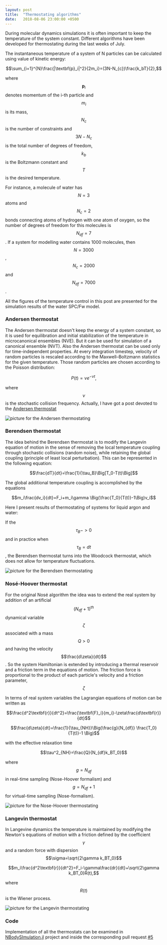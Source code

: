 ```yaml
---
layout: post
title:  "Thermostating algorithms"
date:   2018-08-06 23:00:00 +0500
---
```


<script type="text/javascript" async
  src="https://cdnjs.cloudflare.com/ajax/libs/mathjax/2.7.4/latest.js?config=TeX-MML-AM_CHTML">
</script>

During molecular dynamics simulations it is often important to keep the temperature of the system constant.
Different algorithms have been developed for thermostating during the last weeks of July.

The instantaneous temperature of a system of N particles can be calculated using value of kinetic energy:

$$\sum_{i=1}^{N}\frac{|\textbf{p}_i|^2}{2m_i}=(3N-N_{c})\frac{k_bT}{2},$$

where $$\textbf{p}_i$$ denotes momentum of the i-th particle and $$m_i$$ is its mass, $$N_c$$ is the number of constraints and $$3N-N_c$$ is the total number of degrees of freedom, $$k_b$$ is the Boltzmann constant and $$T$$ is the desired temperature.

For instance, a molecule of water has $$N=3$$ atoms and $$N_c=2$$ bonds connecting atoms of hydrogen with one atom of oxygen, so the number of degrees of freedom for this molecules is $$N_{df}=7$$.
If a system for modelling water contains 1000 molecules, then $$N=3000$$, $$N_c=2000$$ and $$N_{df}=7000$$.

All the figures of the temperature control in this post are presented for the simulation results of the water SPC/Fw model. 

### Andersen thermostat

The Andersen thermostat doesn't keep the energy of a system constant, so it is used for equilibration and initial stabilization of the temperature in microcanonical ensembles (NVE). But it can be used for simulation of a canonical ensemble (NVT).
Also the Andersen thermostat can be used only for time-independent properties.
At every integration timestep, velocity of random particles is rescaled according to the Maxwell–Boltzmann statistics for the given temperature.
Those random particles are chosen according to the Poisson distribution:

$$P(t)=\nu e^{-\nu t},$$

where $$\nu$$ is the stochastic collision frequency.
Actually, I have got a post devoted to the [Andersen thermostat](https://mikhail-vaganov.github.io/gsoc-2018-blog/2018/06/25/andersen.html)

<img src="https://user-images.githubusercontent.com/16945627/43805529-8c2193f8-9ab9-11e8-90e3-a2eb166ee884.png" alt="picture for the Andersen thermostating">

### Berendsen thermostat
The idea behind the Berendsen thermostat is to modify the Langevin equation of
motion in the sense of removing the local temperature coupling through
stochastic collisions (random noise), while retaining the global coupling (principle
of least local perturbation). This can be represented in the following equation:

$$\frac{dT}{dt}=\frac{1}{\tau_B}\Big[T_0-T(t)\Big]$$

The global additional temperature coupling is accomplished by the equations

$$m_i\frac{dv_i}{dt}=F_i+m_i\gamma \Big(\frac{T_0}{T(t)}-1\Big)v_i$$

Here I present results of thermostating of systems for liquid argon and water:

If the $$\tau_B->0$$ and in practice when $$\tau_B=dt$$, the Berendsen thermostat turns into the Woodcock thermostat, which does not allow for temperature fluctuations. 

<img src="https://user-images.githubusercontent.com/16945627/43805536-97827a00-9ab9-11e8-971d-9c093e27b923.png" alt="picture for the Berendsen thermostating">

### Nosé-Hoover thermostat
For the original Nosé algorithm the idea was to extend the real system by addition of an artificial
 $$(N_{df}+1)^{th}$$ dynamical variable $$\zeta$$ associated with a mass $$Q>0$$ and having the velocity $$\frac{d\zeta}{dt}$$.
 So the system Hamiltonian is extended by introducing a thermal reservoir and a friction term in the equations of motion. 
 The friction force is proportional to the product of each particle's velocity and a friction parameter, $$\zeta$$

 In terms of real system variables the Lagrangian equations of motion can be written as
 
 $$\frac{d^2\textbf{r}}{dt^2}=\frac{\textbf{F}_i}{m_i}-\zeta\frac{d\textbf{r}}{dt}$$
 
 $$\frac{d\zeta}{dt}=\frac{1}{\tau_{NH}}\Big(\frac{g}{N_{df}} \frac{T_0}{T(t)}-1  \Big)$$
 
 with the effective relaxation time
 
$$\tau^2_{NH}=\frac{Q}{N_{df}k_BT_0}$$

where $$g=N_{df}$$ in real-time sampling (Nose-Hoover formalism) and $$g=N_{df}+1$$ for virtual-time sampling (Nose-formalism).

<img src="https://user-images.githubusercontent.com/16945627/43805545-9e40a27c-9ab9-11e8-8a06-d999a8fbe2be.png" alt="picture for the Nose-Hoover thermostating">

### Langevin thermostat

In Langevine dynamics the temperature is maintained by modifying the Newton's equations of motion 
with a friction defined by the coefficient $$\gamma$$ and a random force with dispersion $$\sigma=\sqrt{2\gamma k_BT_0}$$

$$m_i\frac{d^2\textbf{r}}{dt^2}=F_i-\gamma\frac{dr}{dt}+\sqrt{2\gamma k_BT_0}R(t),$$

where $$R(t)$$ is the Wiener process.

<img src="https://user-images.githubusercontent.com/16945627/43805836-bb3c3642-9aba-11e8-9fe8-fba188e56098.png" alt="picture for the Langevin thermostating">

### Code
Implementation of all the thermostats can be examined in [NBodySImulation.jl](https://github.com/JuliaDiffEq/NBodySimulator.jls) project and inside the corresponding pull request [#5](https://github.com/JuliaDiffEq/NBodySimulator.jl/pull/5)